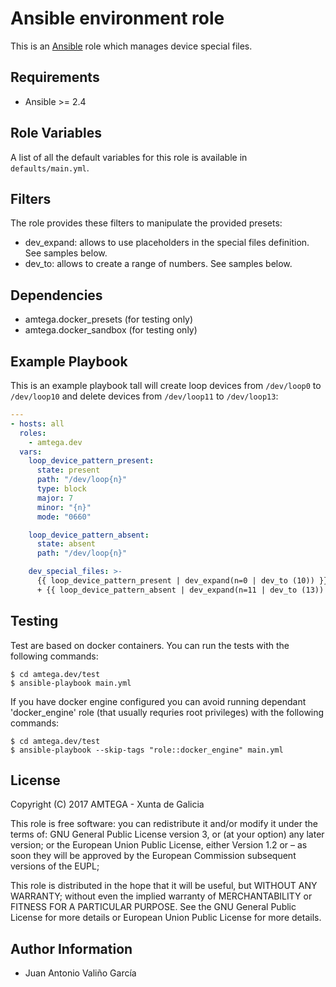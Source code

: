 # Ansible environment role

This is an [Ansible](http://www.ansible.com) role which manages device special files.

## Requirements

- Ansible >= 2.4

## Role Variables

A list of all the default variables for this role is available in `defaults/main.yml`.

## Filters

The role provides these filters to manipulate the provided presets:

- dev_expand: allows to use placeholders in the special files definition. See samples below.
- dev_to: allows to create a range of numbers. See samples below.

## Dependencies

- amtega.docker_presets (for testing only)
- amtega.docker_sandbox (for testing only)

## Example Playbook

This is an example playbook tall will create loop devices from `/dev/loop0` to `/dev/loop10` and delete devices from `/dev/loop11` to `/dev/loop13`:

```yaml
---
- hosts: all
  roles:
    - amtega.dev
  vars:
    loop_device_pattern_present:
      state: present
      path: "/dev/loop{n}"
      type: block
      major: 7
      minor: "{n}"
      mode: "0660"

    loop_device_pattern_absent:
      state: absent
      path: "/dev/loop{n}"

    dev_special_files: >-
      {{ loop_device_pattern_present | dev_expand(n=0 | dev_to (10)) }}
      + {{ loop_device_pattern_absent | dev_expand(n=11 | dev_to (13)) }}
```

## Testing

Test are based on docker containers. You can run the tests with the following commands:

```shell
$ cd amtega.dev/test
$ ansible-playbook main.yml
```

If you have docker engine configured you can avoid running dependant 'docker_engine' role (that usually requries root privileges) with the following commands:

```shell
$ cd amtega.dev/test
$ ansible-playbook --skip-tags "role::docker_engine" main.yml
```

## License

Copyright (C) 2017 AMTEGA - Xunta de Galicia

This role is free software: you can redistribute it and/or modify
it under the terms of:
GNU General Public License version 3, or (at your option) any later version;
or the European Union Public License, either Version 1.2 or – as soon
they will be approved by the European Commission ­subsequent versions of
the EUPL;

This role is distributed in the hope that it will be useful,
but WITHOUT ANY WARRANTY; without even the implied warranty of
MERCHANTABILITY or FITNESS FOR A PARTICULAR PURPOSE.  See the
GNU General Public License for more details or European Union Public License for more details.

## Author Information

- Juan Antonio Valiño García
